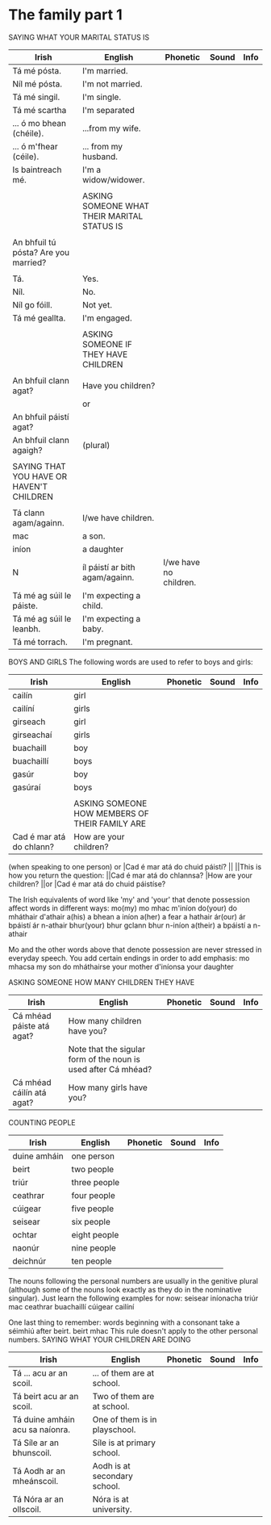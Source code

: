 # The family part 1


SAYING WHAT YOUR MARITAL STATUS IS

|Irish|English|Phonetic|Sound|Info|
|------|-------|--------|-----|----|
|Tá mé pósta. |I'm married.
|Níl mé pósta. |I'm not married.
|Tá mé singil. |I'm single.
|Tá mé scartha |I'm separated
|... ó mo bhean (chéile). |...from my wife.
|... ó m'fhear (céile). |... from my husband.
|Is baintreach mé. |I'm a widow/widower.
||
||ASKING SOMEONE WHAT THEIR MARITAL STATUS IS
||
|An bhfuil tú pósta? Are you married?
||
|Tá. |Yes.
|Níl. |No.
|Níl go fóill. |Not yet.
|Tá mé geallta. |I'm engaged.
||
||ASKING SOMEONE IF THEY HAVE CHILDREN
||
|An bhfuil clann agat? |Have you children?
||or
|An bhfuil páistí agat?
|An bhfuil clann agaigh?|(plural)
||
|SAYING THAT YOU HAVE OR HAVEN'T CHILDREN
||
|Tá clann agam/againn. |I/we have children.
|mac |a son.
|iníon |a daughter
N|íl páistí ar bith agam/againn. |I/we have no children.
|Tá mé ag súil le páiste. |I'm expecting a child.
|Tá mé ag súil le leanbh. |I'm expecting a baby.
|Tá mé torrach. |I'm pregnant.

BOYS AND GIRLS
The following words are used to refer to boys and girls:

|Irish|English|Phonetic|Sound|Info|
|------|-------|--------|-----|----|
|cailín	|girl
|cailíní	|girls
|girseach	|girl
|girseachaí	|girls
|buachaill	|boy
|buachaillí	|boys
|gasúr	|boy
|gasúraí	|boys
||
||ASKING SOMEONE HOW MEMBERS OF THEIR FAMILY ARE
|Cad é mar atá do chlann? |How are your children?
(when speaking to one person)
or
|Cad é mar atá do chuid páistí?
||
||This is how you return the question:
||Cad é mar atá do chlannsa? |How are your children?
||or
|Cad é mar atá do chuid páistíse?


The Irish equivalents of word like 'my' and 'your' that denote possession affect words in different ways:
mo(my)	mo mhac	m'iníon
do(your)	do mháthair	d'athair
a(his)	a bhean	a iníon
a(her)	a fear	a hathair
ár(our)	ár bpáistí	ár n-athair
bhur(your)	bhur gclann	bhur n-iníon
a(their)	a bpáistí	a n-athair

Mo and the other words above that denote possession are never stressed in everyday speech. You add certain endings in order to add emphasis:
mo mhacsa	my son
do mháthairse	your mother
d'iníonsa	your daughter

ASKING SOMEONE HOW MANY CHILDREN THEY HAVE

|Irish|English|Phonetic|Sound|Info|
|------|-------|--------|-----|----|
|Cá mhéad páiste atá agat? |How many children have you?
||Note that the sigular form of the noun is used after Cá mhéad?
|Cá mhéad cáilín atá agat? |How many girls have you?

COUNTING PEOPLE

|Irish|English|Phonetic|Sound|Info|
|------|-------|--------|-----|----|
|duine amháin	|one person
|beirt	|two people
|triúr	|three people
|ceathrar	|four people
|cúigear	|five people
|seisear	|six people
|ochtar	|eight people
|naonúr	|nine people
|deichnúr	|ten people

The nouns following the personal numbers are usually in the genitive plural (although some of the nouns look exactly as they do in the nominative singular). Just learn the following examples for now:
seisear iníonacha
triúr mac
ceathrar buachaillí
cúigear cailíní

One last thing to remember: words beginning with a consonant take a séimhiú after beirt.
beirt mhac
This rule doesn't apply to the other personal numbers.
SAYING WHAT YOUR CHILDREN ARE DOING

|Irish|English|Phonetic|Sound|Info|
|------|-------|--------|-----|----|
|Tá ... acu ar an scoil. |... of them are at school.
|Tá beirt acu ar an scoil. |Two of them are at school.
|Tá duine amháin acu sa naíonra. |One of them is in playschool.
|Tá Síle ar an bhunscoil. |Síle is at primary school.
|Tá Aodh ar an mheánscoil. |Aodh is at secondary school.
|Tá Nóra ar an ollscoil. |Nóra is at university.
